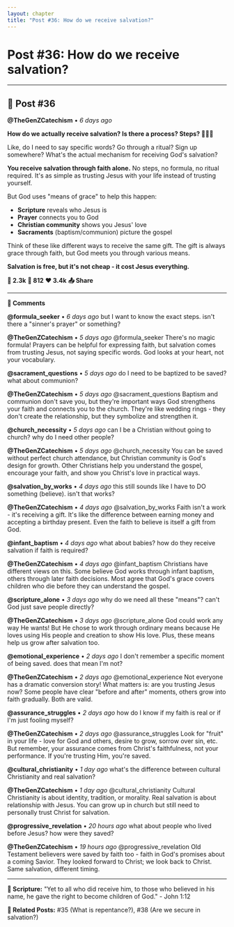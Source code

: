```yaml
---
layout: chapter
title: "Post #36: How do we receive salvation?"
---
```

# Post #36: How do we receive salvation?

---

## 📱 Post #36

**@TheGenZCatechism** • *6 days ago*

**How do we actually receive salvation? Is there a process? Steps? 🚶‍♀️✨**

Like, do I need to say specific words? Go through a ritual? Sign up somewhere? What's the actual mechanism for receiving God's salvation?

**You receive salvation through faith alone.** No steps, no formula, no ritual required. It's as simple as trusting Jesus with your life instead of trusting yourself.

But God uses "means of grace" to help this happen:
- **Scripture** reveals who Jesus is
- **Prayer** connects you to God  
- **Christian community** shows you Jesus' love
- **Sacraments** (baptism/communion) picture the gospel

Think of these like different ways to receive the same gift. The gift is always grace through faith, but God meets you through various means.

**Salvation is free, but it's not cheap - it cost Jesus everything.**

**💭 2.3k** **🔄 812** **❤️ 3.4k** **📤 Share**

---

**💬 Comments**

**@formula_seeker** • *6 days ago*
but I want to know the exact steps. isn't there a "sinner's prayer" or something?

**@TheGenZCatechism** • *5 days ago*
@formula_seeker There's no magic formula! Prayers can be helpful for expressing faith, but salvation comes from trusting Jesus, not saying specific words. God looks at your heart, not your vocabulary.

**@sacrament_questions** • *5 days ago*
do I need to be baptized to be saved? what about communion?

**@TheGenZCatechism** • *5 days ago*
@sacrament_questions Baptism and communion don't save you, but they're important ways God strengthens your faith and connects you to the church. They're like wedding rings - they don't create the relationship, but they symbolize and strengthen it.

**@church_necessity** • *5 days ago*
can I be a Christian without going to church? why do I need other people?

**@TheGenZCatechism** • *5 days ago*
@church_necessity You can be saved without perfect church attendance, but Christian community is God's design for growth. Other Christians help you understand the gospel, encourage your faith, and show you Christ's love in practical ways.

**@salvation_by_works** • *4 days ago*
this still sounds like I have to DO something (believe). isn't that works?

**@TheGenZCatechism** • *4 days ago*
@salvation_by_works Faith isn't a work - it's receiving a gift. It's like the difference between earning money and accepting a birthday present. Even the faith to believe is itself a gift from God.

**@infant_baptism** • *4 days ago*
what about babies? how do they receive salvation if faith is required?

**@TheGenZCatechism** • *4 days ago*
@infant_baptism Christians have different views on this. Some believe God works through infant baptism, others through later faith decisions. Most agree that God's grace covers children who die before they can understand the gospel.

**@scripture_alone** • *3 days ago*
why do we need all these "means"? can't God just save people directly?

**@TheGenZCatechism** • *3 days ago*
@scripture_alone God could work any way He wants! But He chose to work through ordinary means because He loves using His people and creation to show His love. Plus, these means help us grow after salvation too.

**@emotional_experience** • *2 days ago*
I don't remember a specific moment of being saved. does that mean I'm not?

**@TheGenZCatechism** • *2 days ago*
@emotional_experience Not everyone has a dramatic conversion story! What matters is: are you trusting Jesus now? Some people have clear "before and after" moments, others grow into faith gradually. Both are valid.

**@assurance_struggles** • *2 days ago*
how do I know if my faith is real or if I'm just fooling myself?

**@TheGenZCatechism** • *2 days ago*
@assurance_struggles Look for "fruit" in your life - love for God and others, desire to grow, sorrow over sin, etc. But remember, your assurance comes from Christ's faithfulness, not your performance. If you're trusting Him, you're saved.

**@cultural_christianity** • *1 day ago*
what's the difference between cultural Christianity and real salvation?

**@TheGenZCatechism** • *1 day ago*
@cultural_christianity Cultural Christianity is about identity, tradition, or morality. Real salvation is about relationship with Jesus. You can grow up in church but still need to personally trust Christ for salvation.

**@progressive_revelation** • *20 hours ago*
what about people who lived before Jesus? how were they saved?

**@TheGenZCatechism** • *19 hours ago*
@progressive_revelation Old Testament believers were saved by faith too - faith in God's promises about a coming Savior. They looked forward to Christ; we look back to Christ. Same salvation, different timing.

---

**📖 Scripture:** "Yet to all who did receive him, to those who believed in his name, he gave the right to become children of God." - John 1:12

**🔗 Related Posts:** #35 (What is repentance?), #38 (Are we secure in salvation?) 
